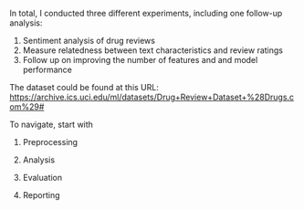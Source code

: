 In total, I conducted three different experiments, including one follow-up analysis:
1. Sentiment analysis of drug reviews
2. Measure relatedness between text characteristics and review ratings
3. Follow up on improving the number of features and and model performance

The dataset could be found at this URL:
https://archive.ics.uci.edu/ml/datasets/Drug+Review+Dataset+%28Drugs.com%29#

To navigate, start with

1. Preprocessing

2. Analysis

3. Evaluation

4. Reporting
